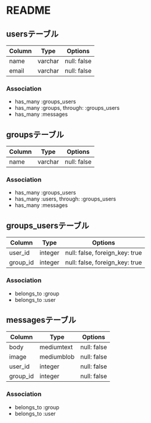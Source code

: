 # README
## usersテーブル
|Column|Type|Options|
|------|----|-------|
|name|varchar|null: false|
|email|varchar|null: false|

### Association
- has_many :groups_users
- has_many :groups, through: :groups_users
- has_many :messages

## groupsテーブル
|Column|Type|Options|
|------|----|-------|
|name|varchar|null: false|

### Association
- has_many :groups_users
- has_many :users, through: :groups_users
- has_many :messages

## groups_usersテーブル
|Column|Type|Options|
|------|----|-------|
|user_id|integer|null: false, foreign_key: true|
|group_id|integer|null: false, foreign_key: true|

### Association
- belongs_to :group
- belongs_to :user

## messagesテーブル
|Column|Type|Options|
|------|----|-------|
|body|mediumtext|null: false|
|image|mediumblob|null: false|
|user_id|integer|null: false|
|group_id|integer|null: false|

### Association
- belongs_to :group
- belongs_to :user

